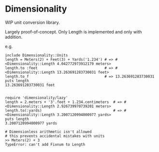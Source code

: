 Dimensionality
==============

WIP unit conversion library.

Largely proof-of-concept. Only Length is implemented and only with addition.

e.g.

    include Dimensionality::Units
    length = Meters(2) + Feet(3) + Yards('1.234') # => #<Dimensionality::Length 4.042772973912179 meters>
    length.to :feet                               # => #<Dimensionality::Length 13.263691283730031 feet>
    length.to_f                                   # => 13.263691283730031
    puts length
    13.263691283730031 feet


    require 'dimensionality/lazy'
    length = 2.meters + '3'.feet + 1.234.centimeters  # => #<Dimensionality::Length 2.926739970739201 meters>
    length.to(:yards)                                 # => #<Dimensionality::Length 3.2007120994000977 yards>
    puts length
    3.2007120994000977 yards

    # Dimensionless arithmetic isn't allowed
    # this prevents accidental mistakes with units
    >> Meters(2) + 3
    TypeError: can't add Fixnum to Length
